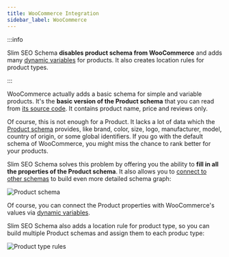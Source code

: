 ```yaml
---
title: WooCommerce Integration
sidebar_label: WooCommerce
---
```


:::info

Slim SEO Schema **disables product schema from WooCommerce** and adds many [dynamic variables](/slim-seo-schema/dynamic-variables/) for products. It also creates location rules for product types.

:::

WooCommerce actually adds a basic schema for simple and variable products. It's the **basic version of the Product schema** that you can read from [its source code](https://github.com/woocommerce/woocommerce/blob/trunk/plugins/woocommerce/includes/class-wc-structured-data.php). It contains product name, price and reviews only.

Of course, this is not enough for a Product. It lacks a lot of data which the [Product schema](https://schema.org/Product) provides, like brand, color, size, logo, manufacturer, model, country of origin, or some global identifiers. If you go with the default schema of WooCommerce, you might miss the chance to rank better for your products.

Slim SEO Schema solves this problem by offering you the ability to **fill in all the properties of the Product schema**. It also allows you to [connect to other schemas](/slim-seo-schema/connecting-schemas/) to build even more detailed schema graph:

![Product schema](https://i0.wp.com/images.elightup.com/slim-seo/docs/link-manager/product-schema.png)

Of course, you can connect the Product properties with WooCommerce's values via [dynamic variables](/slim-seo-schema/dynamic-variables/).

Slim SEO Schema also adds a location rule for product type, so you can build multiple Product schemas and assign them to each produc type:

![Product type rules](https://i0.wp.com/images.elightup.com/slim-seo/docs/link-manager/product-type-rules.png)

